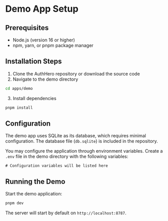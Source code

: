 # Demo App Setup

## Prerequisites

- Node.js (version 16 or higher)
- npm, yarn, or pnpm package manager

## Installation Steps

1. Clone the AuthHero repository or download the source code
2. Navigate to the demo directory

```bash
cd apps/demo
```

3. Install dependencies

```bash
pnpm install
```

## Configuration

The demo app uses SQLite as its database, which requires minimal configuration. The database file (`db.sqlite`) is included in the repository.

You may configure the application through environment variables. Create a `.env` file in the demo directory with the following variables:

```
# Configuration variables will be listed here
```

## Running the Demo

Start the demo application:

```bash
pnpm dev
```

The server will start by default on `http://localhost:8787`.
